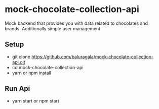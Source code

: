 # mock-chocolate-collection-api

Mock backend that provides you with data related to chocolates and brands. Additionally simple user management

## Setup

- git clone https://github.com/baluragala/mock-chocolate-collection-api.git
- cd mock-chocolate-collection-api
- yarn or npm install

## Run Api
- yarn start or npm start
